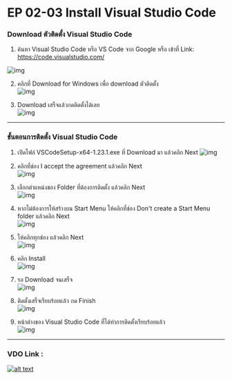 # EP 02-03 Install Visual Studio Code

### Download ตัวติดตั้ง Visual Studio Code

1. ค้นหา Visual Studio Code หรือ VS Code จาก Google หรือ เข้าที่ Link: [https://code.visualstudio.com/ ](https://code.visualstudio.com/ )

![img](images/EP02-03VSCode/01.PNG)

2. คลิกที่ Download for Windows เพื่อ download ตัวติดตั้ง  
![img](images/EP02-03VSCode/02.PNG)

3. Download เสร็จแล้วกดติดตั้งได้เลย  
![img](images/EP02-03VSCode/03.PNG)
---

### ขั้นตอนการติดตั้ง Visual Studio Code

1. เปิดไฟล์ VSCodeSetup-x64-1.23.1.exe ที่ Download มา แล้วคลิก Next
![img](images/EP02-03VSCode/04.PNG)

2. คลิกที่ช่อง I accept the agreement แล้วคลิก Next  
![img](images/EP02-03VSCode/05.PNG)

3. เลือกตำแหน่งของ Folder ที่ต้องการติดตั้ง แล้วคลิก Next  
![img](images/EP02-03VSCode/06.PNG)

4. หากไม่ต้องการให้สร้างบน Start Menu ให้คลิกที่ช่อง Don't create a Start Menu folder แล้วคลิก Next  
![img](images/EP02-03VSCode/07.PNG)

5. ให้คลิกทุกช่อง แล้วคลิก Next  
![img](images/EP02-03VSCode/08.PNG)

6. คลิก Install  
![img](images/EP02-03VSCode/09.PNG)

7. รอ Download จนเสร็จ  
![img](images/EP02-03VSCode/10.PNG)

8. ติดตั้งเสร็จเรียบร้อยแล้ว กด Finish  
![img](images/EP02-03VSCode/11.PNG)

9. หน้าต่างของ Visual Studio Code ที่ได้ทำการติดตั้งเรียบร้อยแล้ว  
![img](images/EP02-03VSCode/12.PNG)
---

### VDO Link :  

[![alt text](images/EP02-03VSCode/13.PNG)](http://www.youtube.com/watch?v=Zgy0d3w5ivA)